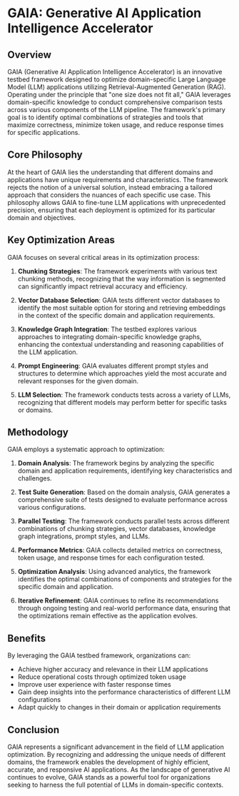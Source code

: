 # GAIA: Generative AI Application Intelligence Accelerator

## Overview

GAIA (Generative AI Application Intelligence Accelerator) is an innovative testbed framework designed to optimize domain-specific Large Language Model (LLM) applications utilizing Retrieval-Augmented Generation (RAG). Operating under the principle that "one size does not fit all," GAIA leverages domain-specific knowledge to conduct comprehensive comparison tests across various components of the LLM pipeline. The framework's primary goal is to identify optimal combinations of strategies and tools that maximize correctness, minimize token usage, and reduce response times for specific applications.

## Core Philosophy

At the heart of GAIA lies the understanding that different domains and applications have unique requirements and characteristics. The framework rejects the notion of a universal solution, instead embracing a tailored approach that considers the nuances of each specific use case. This philosophy allows GAIA to fine-tune LLM applications with unprecedented precision, ensuring that each deployment is optimized for its particular domain and objectives.

## Key Optimization Areas

GAIA focuses on several critical areas in its optimization process:

1. **Chunking Strategies**: The framework experiments with various text chunking methods, recognizing that the way information is segmented can significantly impact retrieval accuracy and efficiency.

2. **Vector Database Selection**: GAIA tests different vector databases to identify the most suitable option for storing and retrieving embeddings in the context of the specific domain and application requirements.

3. **Knowledge Graph Integration**: The testbed explores various approaches to integrating domain-specific knowledge graphs, enhancing the contextual understanding and reasoning capabilities of the LLM application.

4. **Prompt Engineering**: GAIA evaluates different prompt styles and structures to determine which approaches yield the most accurate and relevant responses for the given domain.

5. **LLM Selection**: The framework conducts tests across a variety of LLMs, recognizing that different models may perform better for specific tasks or domains.

## Methodology

GAIA employs a systematic approach to optimization:

1. **Domain Analysis**: The framework begins by analyzing the specific domain and application requirements, identifying key characteristics and challenges.

2. **Test Suite Generation**: Based on the domain analysis, GAIA generates a comprehensive suite of tests designed to evaluate performance across various configurations.

3. **Parallel Testing**: The framework conducts parallel tests across different combinations of chunking strategies, vector databases, knowledge graph integrations, prompt styles, and LLMs.

4. **Performance Metrics**: GAIA collects detailed metrics on correctness, token usage, and response times for each configuration tested.

5. **Optimization Analysis**: Using advanced analytics, the framework identifies the optimal combinations of components and strategies for the specific domain and application.

6. **Iterative Refinement**: GAIA continues to refine its recommendations through ongoing testing and real-world performance data, ensuring that the optimizations remain effective as the application evolves.

## Benefits

By leveraging the GAIA testbed framework, organizations can:

- Achieve higher accuracy and relevance in their LLM applications
- Reduce operational costs through optimized token usage
- Improve user experience with faster response times
- Gain deep insights into the performance characteristics of different LLM configurations
- Adapt quickly to changes in their domain or application requirements

## Conclusion

GAIA represents a significant advancement in the field of LLM application optimization. By recognizing and addressing the unique needs of different domains, the framework enables the development of highly efficient, accurate, and responsive AI applications. As the landscape of generative AI continues to evolve, GAIA stands as a powerful tool for organizations seeking to harness the full potential of LLMs in domain-specific contexts.
